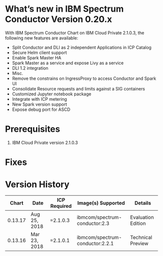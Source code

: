 # What’s new in IBM Spectrum Conductor Version 0.20.x

With IBM Spectrum Conductor Chart on IBM Cloud Private 2.1.0.3, the following new
features are available:

* Split Conductor and DLI as 2 independent Applications in ICP Catalog
* Secure Helm client support
* Enable Spark Master HA
* Spark Master as a service and expose Livy as a service
* DLI 1.2 integration
* Misc.
 * Remove the constrains on IngressProxy to access Conductor and Spark UI
 * Consolidate Resource requests and limits against a SIG containers
 * Customized Jupyter notebook package
 * Integrate with ICP metering
 * New Spark version support
 * Expose debug port for ASCD


# Prerequisites
1. IBM Cloud Private version 2.1.0.3

# Fixes

# Version History

| Chart   | Date        | ICP Required | Image(s) Supported              | Details            |
| ------- | ----------- | ------------ | ------------------------------- | ------------------ |
| 0.13.17 | Aug 25, 2018| =2.1.0.3     | ibmcom/spectrum-conductor:2.3   | Evaluation Edition |
| 0.13.16 | Mar 23, 2018| =2.1.0.1     | ibmcom/spectrum-conductor:2.2.1 | Technical Preview  |
